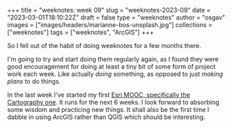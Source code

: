 
+++
title = "weeknotes: week 09"
slug = "weeknotes-2023-09"
date = "2023-03-01T18:10:22Z"
draft = false
type = "weeknotes"
author = "osgav"
images = ["images/headers/marianne-bos-unsplash.jpg"]
collections = ["weeknotes"]
tags = ["weeknotes", "ArcGIS"]
+++

So I fell out of the habit of doing weeknotes for a few months there. 

<!--more-->

I'm going to try and start doing them regularly again, as I found they were good encouragement for doing at least a tiny bit of some form of project work each week. Like actually *doing* something, as opposed to just *making plans* to do things. 

In the last week I've started my first [Esri MOOC, specifically the Cartography one](https://www.esri.com/training/catalog/596e584bb826875993ba4ebf/cartography/). It runs for the next 6 weeks. I look forward to absorbing some wisdom and practicing new things. It shall also be the first time I dabble in using ArcGIS rather than QGIS which should be interesting.

